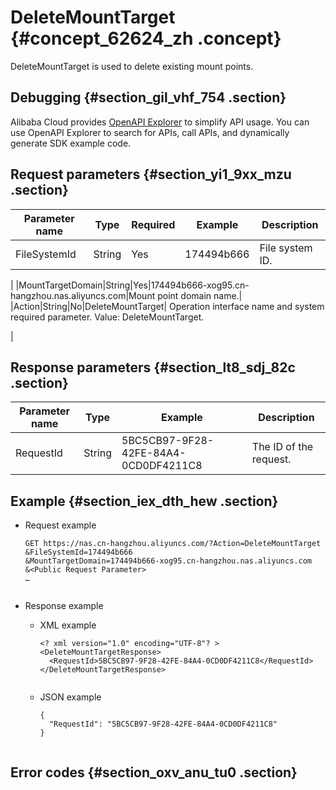 # DeleteMountTarget {#concept_62624_zh .concept}

DeleteMountTarget is used to delete existing mount points.

## Debugging {#section_gil_vhf_754 .section}

Alibaba Cloud provides [OpenAPI Explorer](https://api.aliyun.com/#product=NAS&api=DescribeMountTargets) to simplify API usage. You can use OpenAPI Explorer to search for APIs, call APIs, and dynamically generate SDK example code.

## Request parameters {#section_yi1_9xx_mzu .section}

|Parameter name|Type|Required|Example|Description|
|--------------|----|--------|-------|-----------|
|FileSystemId|String|Yes|174494b666| File system ID.

 |
|MountTargetDomain|String|Yes|174494b666-xog95.cn-hangzhou.nas.aliyuncs.com|Mount point domain name.|
|Action|String|No|DeleteMountTarget| Operation interface name and system required parameter. Value: DeleteMountTarget.

 |

## Response parameters {#section_lt8_sdj_82c .section}

|Parameter name|Type|Example|Description|
|--------------|----|-------|-----------|
|RequestId|String|5BC5CB97-9F28-42FE-84A4-0CD0DF4211C8|The ID of the request.|

## Example {#section_iex_dth_hew .section}

-   Request example

    ``` {#codeblock_vbb_z0y_1ji .language-shell}
    GET https://nas.cn-hangzhou.aliyuncs.com/?Action=DeleteMountTarget
    &FileSystemId=174494b666
    &MountTargetDomain=174494b666-xog95.cn-hangzhou.nas.aliyuncs.com
    &<Public Request Parameter>
    …
    					
    ```

-   Response example
    -   XML example

        ``` {#codeblock_irm_mll_3nd .language-xml}
        <? xml version="1.0" encoding="UTF-8"? >
        <DeleteMountTargetResponse>
          <RequestId>5BC5CB97-9F28-42FE-84A4-0CD0DF4211C8</RequestId>
        </DeleteMountTargetResponse>
        							
        ```

    -   JSON example

        ``` {#codeblock_h84_936_kss .language-json}
        {
          "RequestId": "5BC5CB97-9F28-42FE-84A4-0CD0DF4211C8"
        }
        							
        ```


## Error codes {#section_oxv_anu_tu0 .section}

